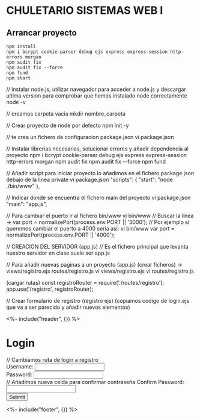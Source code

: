 # CHULETARIO SISTEMAS WEB I

## Arrancar proyecto

```
npm install
npm i bcrypt cookie-parser debug ejs express express-session http-errors morgan
npm audit fix
npm audit fix --force
npm fund
npm start

```

// instalar node.js, utilizar navegador para acceder a node.js y descargar ultima version
para comprobar que hemos instalado node correctamente
node -v

// creamos carpeta vacia
mkdir nombre_carpeta

// Crear proyecto de node por defecto
npm init -y

// te crea un fichero de configuracion package.json
vi package.json

// Instalar librerias necesarias, solucionar errores y añadir dependencia al proyecto
npm i bcrypt cookie-parser debug ejs express express-session http-errors morgan
npm audit fix
npm audit fix --force
npm fund

// Añadir script para iniciar proyecto lo añadimos en el fichero package.json debajo de la linea private
vi package.json
"scripts": {
    "start": "node ./bin/www"
  },

// Indicar donde se encuentra el fichero main del proyecto
vi package.json
"main": "app.js",

// Para cambiar el puerto ir al fichero bin/www
vi bin/www
// Buscar la linea -> var port = normalizePort(process.env.PORT || '3000');
// Por ejemplo si queremos cambiar el puerto a 4000 seria asi:
vi bin/www
var port = normalizePort(process.env.PORT || '4000');

// CREACION DEL SERVIDOR (app.js)
// Es el fichero principal que levanta nuestro servidor en clase suele ser app.js

// Para añadir nuevas paginas a un proyecto (app.js)
(crear ficheros) -> views/registro.ejs routes/registro.js
vi views/registro.ejs
vi routes/registro.js

(cargar rutas)
const registroRouter = require('./routes/registro');
app.use('/registro', registroRouter);

// Crear formulario de registro (registro ejs)
(copiamos codigo de login.ejs que va a ser parecido y añadir nuevos elementos)

<%- include("header", {}) %>
<h1>Login</h1>
// Cambiamos ruta de login a registro
<form method="post" action="/registro">
    <label>Username: </label> <input type="text" name="user"><br>
    <label>Password: </label> <input type="password" name="pass"><br>
    // Añadimos nueva celda para confirmar contraseña
    <label>Confirm Password: </label> <input type="password" name="confirmPass"><br>
    <button type="submit">Submit</button>
</form>
<%- include("footer", {}) %>


